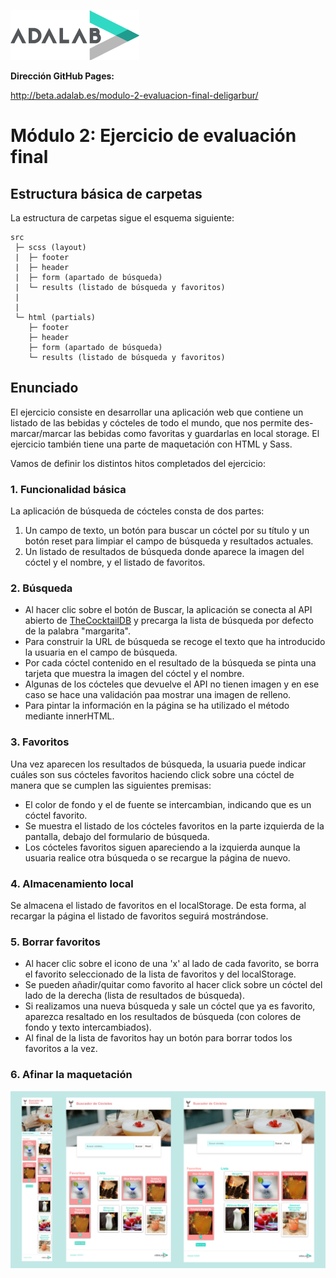 ![Adalab](https://github.com/Adalab/modulo-2-evaluacion-final-deligarbur/blob/main/public/images/logo-adalab.png)

**Dirección GitHub Pages:**

http://beta.adalab.es/modulo-2-evaluacion-final-deligarbur/

# Módulo 2: Ejercicio de evaluación final

## Estructura básica de carpetas

La estructura de carpetas sigue el esquema siguiente:

```
src
 ├─ scss (layout)
 |  ├─ footer
 |  ├─ header
 |  ├─ form (apartado de búsqueda)
 |  └─ results (listado de búsqueda y favoritos)
 |
 |
 └─ html (partials)
    ├─ footer
    ├─ header
    ├─ form (apartado de búsqueda)
    └─ results (listado de búsqueda y favoritos)

```

## Enunciado

El ejercicio consiste en desarrollar una aplicación web que contiene un listado de las bebidas y cócteles de todo el mundo, que nos permite des-marcar/marcar las bebidas como favoritas y guardarlas en local storage. El ejercicio también tiene una parte de maquetación con HTML y Sass.

Vamos de definir los distintos hitos completados del ejercicio:

### 1. Funcionalidad básica

La aplicación de búsqueda de cócteles consta de dos partes:

1. Un campo de texto, un botón para buscar un cóctel por su título y un botón reset para limpiar el campo de búsqueda y resultados actuales.
1. Un listado de resultados de búsqueda donde aparece la imagen del cóctel y el nombre, y el listado de favoritos.

### 2. Búsqueda

- Al hacer clic sobre el botón de Buscar, la aplicación se conecta al API abierto de [TheCocktailDB](https://www.thecocktaildb.com/) y precarga la lista de búsqueda por defecto de la palabra "margarita".
- Para construir la URL de búsqueda se recoge el texto que ha introducido la usuaria en el campo de búsqueda.
- Por cada cóctel contenido en el resultado de la búsqueda se pinta una tarjeta que muestra la imagen del cóctel y el nombre.
- Algunas de los cócteles que devuelve el API no tienen imagen y en ese caso se hace una validación paa mostrar una imagen de relleno.
- Para pintar la información en la página se ha utilizado el método mediante innerHTML.

### 3. Favoritos

Una vez aparecen los resultados de búsqueda, la usuaria puede indicar cuáles son sus cócteles favoritos haciendo click sobre una cóctel de manera que se cumplen las siguientes premisas:

- El color de fondo y el de fuente se intercambian, indicando que es un cóctel favorito.
- Se muestra el listado de los cócteles favoritos en la parte izquierda de la pantalla, debajo del formulario de búsqueda.
- Los cócteles favoritos siguen apareciendo a la izquierda aunque la usuaria realice otra búsqueda o se recargue la página de nuevo.

### 4. Almacenamiento local

Se almacena el listado de favoritos en el localStorage. De esta forma, al recargar la página el listado de favoritos seguirá mostrándose.

### 5. Borrar favoritos

- Al hacer clic sobre el icono de una 'x' al lado de cada favorito, se borra el favorito seleccionado de la lista de favoritos y del localStorage.
- Se pueden añadir/quitar como favorito al hacer click sobre un cóctel del lado de la derecha (lista de resultados de búsqueda).
- Si realizamos una nueva búsqueda y sale un cóctel que ya es favorito, aparezca resaltado en los resultados de búsqueda (con colores de fondo y texto intercambiados).
- Al final de la lista de favoritos hay un botón para borrar todos los favoritos a la vez.

### 6. Afinar la maquetación

![Screenshots](https://github.com/Adalab/modulo-2-evaluacion-final-deligarbur/blob/main/public/images/Preview.png)
